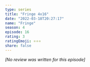 ```yaml
---
type: series
title: "Fringe 4x16"
date: "2022-03-18T20:27:17"
name: "Fringe"
season: 4
episode: 16
rating: 3
ratingEmoji: ⭐️⭐️⭐️
share: false
---
```


*[No review was written for this episode]*
